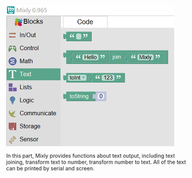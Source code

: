 ![](images/text-en1.png)

In this part, Mixly provides functions about text output, including text joining, transform text to number, transform number to text.
All of the text can be printed by serial and screen.